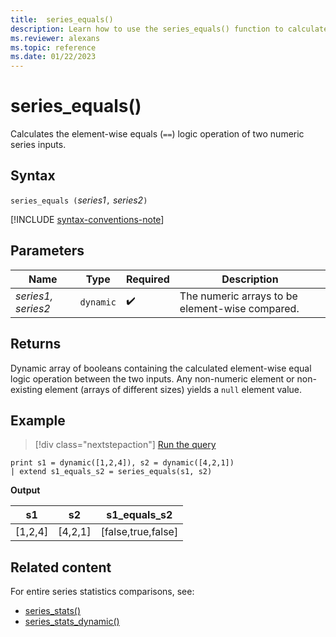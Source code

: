 ```yaml
---
title:  series_equals()
description: Learn how to use the series_equals() function to calculate the element-wise equals (`==`) logic operation of two numeric series inputs.
ms.reviewer: alexans
ms.topic: reference
ms.date: 01/22/2023
---
```

# series_equals()

Calculates the element-wise equals (`==`) logic operation of two numeric series inputs.

## Syntax

`series_equals (`*series1*`,` *series2*`)`

[!INCLUDE [syntax-conventions-note](../includes/syntax-conventions-note.md)]

## Parameters

| Name | Type | Required | Description |
|--|--|--|--|
| *series1, series2* | `dynamic` |  :heavy_check_mark: | The numeric arrays to be element-wise compared. |

## Returns

Dynamic array of booleans containing the calculated element-wise equal logic operation between the two inputs. Any non-numeric element or non-existing element (arrays of different sizes) yields a `null` element value.

## Example

> [!div class="nextstepaction"]
> <a href="https://dataexplorer.azure.com/clusters/help/databases/Samples?query=H4sIAAAAAAAAAysoyswrUSg2VLBVSKnMS8zNTNaINtQx0jGJ1dRRKDZCFjYBChvGanLVKKRWlKTmpQB1xacWlibmFMeDFRanFmWmFkOFNIoNQfo1AT5VmINgAAAA" target="_blank">Run the query</a>

```kusto
print s1 = dynamic([1,2,4]), s2 = dynamic([4,2,1])
| extend s1_equals_s2 = series_equals(s1, s2)
```

**Output**

|s1|s2|s1_equals_s2|
|---|---|---|
|[1,2,4]|[4,2,1]|[false,true,false]|

## Related content

For entire series statistics comparisons, see:

* [series_stats()](series-stats-function.md)
* [series_stats_dynamic()](series-stats-dynamic-function.md)
